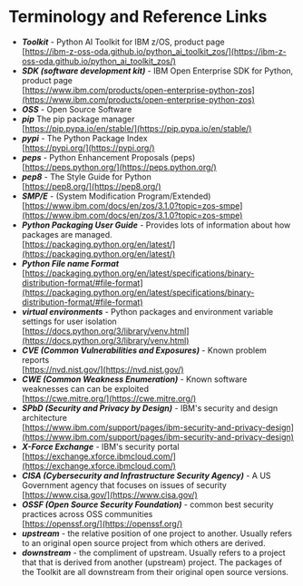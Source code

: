 # Terminology and Reference Links
- _**Toolkit**_ - Python AI Toolkit for IBM z/OS, product page  
    [https://ibm-z-oss-oda.github.io/python_ai_toolkit_zos/](https://ibm-z-oss-oda.github.io/python_ai_toolkit_zos/)
- _**SDK (software development kit)**_ - IBM Open Enterprise SDK for Python, product page  
    [https://www.ibm.com/products/open-enterprise-python-zos](https://www.ibm.com/products/open-enterprise-python-zos)
- _**OSS**_ - Open Source Software
- _**pip**_ The pip package manager  
    [https://pip.pypa.io/en/stable/](https://pip.pypa.io/en/stable/)
- _**pypi**_ - The Python Package Index  
    [https://pypi.org/](https://pypi.org/)
- _**peps**_ - Python Enhancement Proposals (peps)  
    [https://peps.python.org/](https://peps.python.org/)
- _**pep8**_ - The Style Guide for Python  
    [https://pep8.org/](https://pep8.org/)
- _**SMP/E**_ -  (System Modification Program/Extended)  
    [https://www.ibm.com/docs/en/zos/3.1.0?topic=zos-smpe](https://www.ibm.com/docs/en/zos/3.1.0?topic=zos-smpe)
- _**Python Packaging User Guide**_ - Provides lots of information about how packages are managed.  
    [https://packaging.python.org/en/latest/](https://packaging.python.org/en/latest/)
- _**Python File name Format**_  
    [https://packaging.python.org/en/latest/specifications/binary-distribution-format/#file-format](https://packaging.python.org/en/latest/specifications/binary-distribution-format/#file-format)
- _**virtual environments**_ - Python packages and environment variable settings for user isolation  
    [https://docs.python.org/3/library/venv.html](https://docs.python.org/3/library/venv.html)
- _**CVE (Common Vulnerabilities and Exposures)**_ - Known problem reports  
    [https://nvd.nist.gov/](https://nvd.nist.gov/)
- _**CWE (Common Weakness Enumeration)**_ - Known software weaknesses can can be exploited  
    [https://cwe.mitre.org/](https://cwe.mitre.org/)
- _**SPbD (Security and Privacy by Design)**_ - IBM's security and design architecture  
    [https://www.ibm.com/support/pages/ibm-security-and-privacy-design](https://www.ibm.com/support/pages/ibm-security-and-privacy-design)
- _**X-Force Exchange**_ - IBM's security portal  
    [https://exchange.xforce.ibmcloud.com/](https://exchange.xforce.ibmcloud.com/)
- _**CISA (Cybersecurity and Infrastructure Security Agency)**_ - A US Government agency that focuses 
on issues of security  
    [https://www.cisa.gov/](https://www.cisa.gov/)
- _**OSSF (Open Source Security Foundation)**_ - common best security practices across OSS communities  
    [https://openssf.org/](https://openssf.org/)
- _**upstream**_ - the relative position of one project to another.  Usually refers to an original 
    open source project from which others are derived.
- _**downstream**_ - the compliment of upstream.  Usually refers to a project that that is derived
    from another (upstream) project.  The packages of the Toolkit are all downstream from their 
    original open source versions.